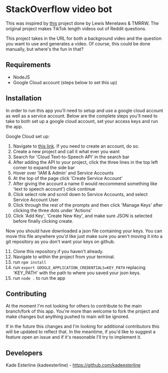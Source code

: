 # StackOverflow video bot

This was inspired by [this](https://github.com/elebumm/RedditVideoMakerBot) project done by Lewis Menelaws & TMRRW.
The original project makes TikTok length videos out of Reddit questions.

This project takes in the URL for both a background video and the question you want to use and generates a video. Of course, this could be done manually, but where's the fun in that?

## Requirements

- NodeJS
- Google Cloud account (steps below to set this up)

## Installation

In order to run this app you'll need to setup and use a google cloud account as well as a service account. Below are the complete steps you'll need to take to both set up a google cloud account, set your access keys and run the app.

Google Cloud set up:

1. Navigate to [this link](https://console.cloud.google.com/). If you need to create an account, do so.
2. Create a new project and call it what ever you want
3. Search for 'Cloud Text-to-Speech API' in the search bar
4. After adding the API to your project, click the three lines in the top left corner to expand the side bar
5. Hover over 'IAM & Admin' and Service Accounts
6. At the top of the page click 'Create Service Account'
7. After giving the account a name (I would reccommend something like 'text to speech account') click continue
8. Click select role and scroll down to Service Accounts, and select Service Account User
9. Click through the rest of the prompts and then click 'Manage Keys' after clicking the three dots under 'Actions'
10. Click 'Add Key', 'Create New Key', and make sure JSON is selected before finally clicking create.

Now you should have downloaded a json file containing your keys. You can move this file anywhere you'd like just make sure you aren't moving it into a git repository as you don't want your keys on github.

11. Clone this repository if you haven't already.
12. Navigate to within the project from your terminal.
13. run `npm install`
14. run `export GOOGLE_APPLICATION_CREDENTIALS=KEY_PATH` replacing 'KEY_PATH' with the path to where you saved your json keys.
15. run `node .` to run the app

## Contributing

At the moment I'm not looking for others to contribute to the main branch/fork of this app. You're more than welcome to fork the project and make changes but anything pushed to main will be ignored.

If in the future this changes and I'm looking for additional contributors this will be updated to reflect that. In the meantime, if you'd like to suggest a feature open an issue and if it's reasonable I'll try to implement it.

## Developers

Kade Esterline (kadeesterline) - https://github.com/kadeesterline
